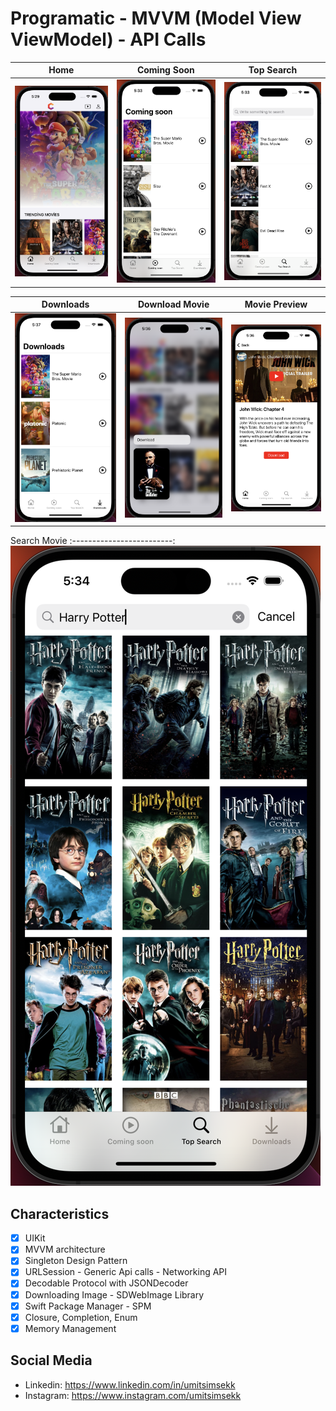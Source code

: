 # Programatic - MVVM (Model View ViewModel) -  API Calls

Home     |  Coming Soon | Top Search
:-------------------------:|:-------------------------:|:-------------------------:
<img alt="Home" src="Screenshot/home.png">|<img alt="Coming Soon" src="Screenshot/comingsoon.png">|<img alt="Top Search" src="Screenshot/topsearch.png">

Downloads     |  Download Movie|  Movie Preview
:-------------------------:|:-------------------------:|:-------------------------:
<img alt="Downloads" src="Screenshot/downloads.png">|<img alt="Movie Preview" src="Screenshot/downloadmovie.png">|<img alt="Search Movies" src="Screenshot/moviepreview.png">

Search Movie
:-------------------------:
<img alt="Search Movie" src="Screenshot/searchmovies.png">

## Characteristics

- [x] UIKit
- [x] MVVM architecture
- [x] Singleton Design Pattern
- [x] URLSession - Generic Api calls - Networking API
- [x] Decodable Protocol with JSONDecoder
- [x] Downloading Image - SDWebImage Library
- [x] Swift Package Manager - SPM
- [x] Closure, Completion, Enum
- [x] Memory Management

## Social Media
- Linkedin: https://www.linkedin.com/in/umitsimsekk
- Instagram: https://www.instagram.com/umitsimsekk
